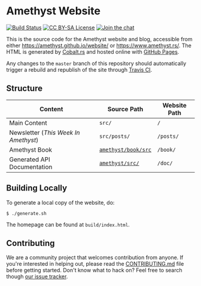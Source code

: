 # Amethyst Website

[![Build Status][s1]][tc] [![CC BY-SA License][s2]][cc] [![Join the chat][s3]][gc]

[s1]: https://travis-ci.org/amethyst/website.svg?branch=master
[s2]: https://img.shields.io/badge/license-CC%20BY--SA-blue.svg
[s3]: https://badges.gitter.im/amethyst/website.svg

[tc]: https://travis-ci.org/amethyst/website
[cc]: ./LICENSE.md
[gc]: https://gitter.im/amethyst/website?utm_source=badge&utm_medium=badge&utm_campaign=pr-badge&utm_content=badgeontent=badge

This is the source code for the Amethyst website and blog, accessible from
either https://amethyst.github.io/website/ or https://www.amethyst.rs/. The HTML
is generated by [Cobalt.rs][cr] and hosted online with [GitHub Pages][gp].

[cr]: https://github.com/cobalt-org/cobalt.rs
[gp]: https://pages.github.com/

Any changes to the `master` branch of this repository should automatically
trigger a rebuild and republish of the site through [Travis CI][tc].

## Structure

Content                              | Source Path               | Website Path
-------------------------------------|---------------------------|-------------
Main Content                         | `src/`                    | `/`
Newsletter (*This Week In Amethyst*) | `src/posts/`             | `/posts/`
Amethyst Book                        | [`amethyst/book/src`][bs] | `/book/`
Generated API Documentation          | [`amethyst/src/`][ds]     | `/doc/`

[bs]: https://github.com/ebkalderon/amethyst/tree/master/book/src
[ds]: https://github.com/ebkalderon/amethyst/tree/master/src

## Building Locally

To generate a local copy of the website, do:

```
$ ./generate.sh
```

The homepage can be found at `build/index.html`.

## Contributing

We are a community project that welcomes contribution from anyone. If you're
interested in helping out, please read the [CONTRIBUTING.md][cm] file before
getting started. Don't know what to hack on? Feel free to search though
[our issue tracker][it].

[cm]: https://github.com/ebkalderon/amethyst/blob/master/CONTRIBUTING.md
[it]: https://github.com/amethyst/website/issues
